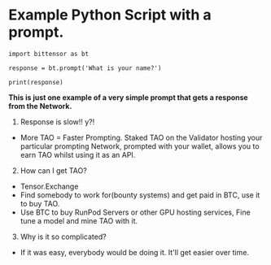 # Example Python Script with a prompt.

```
import bittensor as bt

response = bt.prompt('What is your name?')

print(response)
```

**This is just one example of a very simple prompt that gets a response from the Network.**

1. Response is slow!! y?! 
- More TAO = Faster Prompting. Staked TAO on the Validator hosting your particular prompting Network, prompted with your wallet, allows you to earn TAO whilst using it as an API. 

2. How can I get TAO?
- Tensor.Exchange
- Find somebody to work for(bounty systems) and get paid in BTC, use it to buy TAO. 
- Use BTC to buy RunPod Servers or other GPU hosting services, Fine tune a model and mine TAO with it. 

3. Why is it so complicated?
- If it was easy, everybody would be doing it. It'll get easier over time. 
